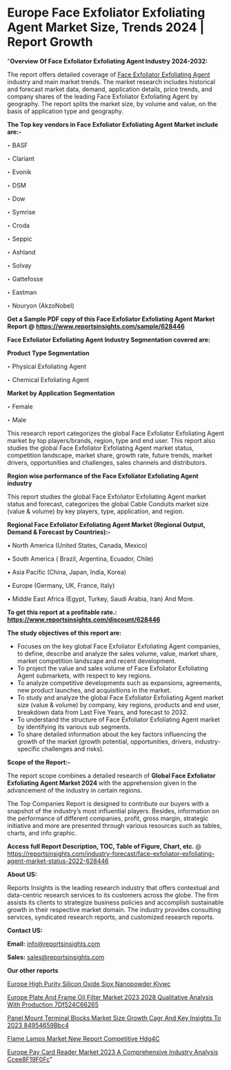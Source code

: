 # Europe Face Exfoliator Exfoliating Agent Market Size, Trends 2024 | Report Growth

"<strong>Overview Of Face Exfoliator Exfoliating Agent Industry 2024-2032:</strong>

The report offers detailed coverage of <a href=https://www.reportsinsights.com/sample/628446>Face Exfoliator Exfoliating Agent</a> industry and main market trends. The market research includes historical and forecast market data, demand, application details, price trends, and company shares of the leading Face Exfoliator Exfoliating Agent by geography. The report splits the market size, by volume and value, on the basis of application type and geography.

<strong>The Top key vendors in Face Exfoliator Exfoliating Agent Market include are:- </strong>

‣ BASF

‣ Clariant

‣ Evonik

‣ DSM

‣ Dow

‣ Symrise

‣ Croda

‣ Seppic

‣ Ashland

‣ Solvay

‣ Gattefosse

‣ Eastman

‣ Nouryon (AkzoNobel)

<strong>Get a Sample PDF copy of this Face Exfoliator Exfoliating Agent Market Report </strong><strong>@ <a href=https://www.reportsinsights.com/sample/628446 style=color:#0000ff;>https://www.reportsinsights.com/sample/628446</a> </strong>

<strong>Face Exfoliator Exfoliating Agent Industry Segmentation covered are:</strong>

<strong>Product Type Segmentation</strong>

‣    Physical Exfoliating Agent

‣ Chemical Exfoliating Agent

<strong>Market by Application Segmentation</strong>

‣   Female

‣ Male

This research report categorizes the global Face Exfoliator Exfoliating Agent market by top players/brands, region, type and end user. This report also studies the global Face Exfoliator Exfoliating Agent market status, competition landscape, market share, growth rate, future trends, market drivers, opportunities and challenges, sales channels and distributors.

<strong>Region wise performance of the Face Exfoliator Exfoliating Agent industry</strong><strong> </strong>

This report studies the global Face Exfoliator Exfoliating Agent market status and forecast, categorizes the global Cable Conduits market size (value &amp; volume) by key players, type, application, and region. 

<strong>Regional Face Exfoliator Exfoliating Agent Market (Regional Output, Demand &amp; Forecast by Countries):-</strong>

• North America (United States, Canada, Mexico)

• South America ( Brazil, Argentina, Ecuador, Chile)

• Asia Pacific (China, Japan, India, Korea)

• Europe (Germany, UK, France, Italy)

• Middle East Africa (Egypt, Turkey, Saudi Arabia, Iran) And More.

<strong>To get this report at a profitable rate.: <a href=https://www.reportsinsights.com/discount/628446 style=color:#0000ff;>https://www.reportsinsights.com/discount/628446</a></strong>

<strong>The study objectives of this report are:</strong>
<ul>
  <li>Focuses on the key global Face Exfoliator Exfoliating Agent companies, to define, describe and analyze the sales volume, value, market share, market competition landscape and recent development.</li>
  <li>To project the value and sales volume of Face Exfoliator Exfoliating Agent submarkets, with respect to key regions.</li>
  <li>To analyze competitive developments such as expansions, agreements, new product launches, and acquisitions in the market.</li>
  <li>To study and analyze the global Face Exfoliator Exfoliating Agent market size (value &amp; volume) by company, key regions, products and end user, breakdown data from Last Five Years, and forecast to 2032.</li>
  <li>To understand the structure of Face Exfoliator Exfoliating Agent market by identifying its various sub segments.</li>
  <li>To share detailed information about the key factors influencing the growth of the market (growth potential, opportunities, drivers, industry-specific challenges and risks).</li>
</ul>
<strong>Scope of the Report:-</strong><strong> </strong>

The report scope combines a detailed research of <strong>Global Face Exfoliator Exfoliating Agent Market 2024 </strong>with the apprehension given in the advancement of the industry in certain regions.

The Top Companies Report is designed to contribute our buyers with a snapshot of the industry’s most influential players. Besides, information on the performance of different companies, profit, gross margin, strategic initiative and more are presented through various resources such as tables, charts, and info graphic.

<strong>Access full Report Description, TOC, Table of Figure, Chart, etc. </strong>@   <a href=https://reportsinsights.com/industry-forecast/face-exfoliator-exfoliating-agent-market-status-2022-628446 style=color:#0000ff;>https://reportsinsights.com/industry-forecast/face-exfoliator-exfoliating-agent-market-status-2022-628446</a>

<strong>About US:</strong>

Reports Insights is the leading research industry that offers contextual and data-centric research services to its customers across the globe. The firm assists its clients to strategize business policies and accomplish sustainable growth in their respective market domain. The industry provides consulting services, syndicated research reports, and customized research reports.

<strong>Contact US:</strong>

<p class=""""><b>Email:</b> <a href=mailto:info@reportsinsights.com>info@reportsinsights.com</a></p>
<p class=""""><b>Sales:</b> <a href=mailto:sales@reportsinsights.com>sales@reportsinsights.com</a></p>

<strong>Our other reports</strong>

<a href=https://www.linkedin.com/pulse/europe-high-purity-silicon-oxide-siox-nanopowder-kjvwc/>Europe High Purity Silicon Oxide Siox Nanopowder Kjvwc</a>

<a href=https://medium.com/@aanarkumar6/europe-plate-and-frame-oil-filter-market-2023-2028-qualitative-analysis-with-production-7df524c66265>Europe Plate And Frame Oil Filter Market 2023 2028 Qualitative Analysis With Production 7Df524C66265</a>

<a href=https://medium.com/@aanandimane055/panel-mount-terminal-blocks-market-size-growth-cagr-and-key-insights-to-2023-84954659bbc4>Panel Mount Terminal Blocks Market Size Growth Cagr And Key Insights To 2023 84954659Bbc4</a>

<a href=https://www.linkedin.com/pulse/flame-lamps-market-new-report-competitive-hdg4c/>Flame Lamps Market New Report Competitive Hdg4C</a>

<a href=https://medium.com/@aanarkumar6/europe-pay-card-reader-market-2023-a-comprehensive-industry-analysis-ccee8f19f0fc>Europe Pay Card Reader Market 2023 A Comprehensive Industry Analysis Ccee8F19F0Fc</a>"
